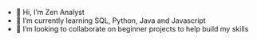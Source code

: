 - 👋 Hi, I’m Zen Analyst
- 🌱 I’m currently learning SQL, Python, Java and Javascript
- 💞️ I’m looking to collaborate on beginner projects to help build my skills

<!---
Cynthiamn13/Cynthiamn13 is a ✨ special ✨ repository because its `README.md` (this file) appears on your GitHub profile.
You can click the Preview link to take a look at your changes.
--->
